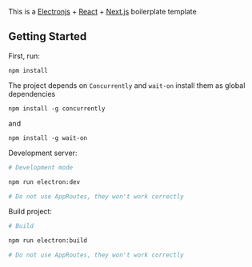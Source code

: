 This is a [Electronjs](https://www.electronjs.org/) + [React](https://react.dev/) + [Next.js](https://nextjs.org) boilerplate template

## Getting Started
First, run:

`npm install`

The project depends on `Concurrently` and `wait-on`
install them as global dependencies

`npm install -g concurrently`

and 

`npm install -g wait-on`

Development server:

```bash
# Development mode 

npm run electron:dev

# Do not use AppRoutes, they won't work correctly
```


Build project:

```bash
# Build

npm run electron:build

# Do not use AppRoutes, they won't work correctly
```

